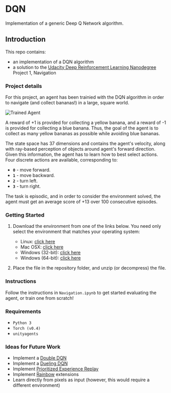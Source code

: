 # DQN
 Implementation of a generic Deep Q Network algorithm.
 
## Introduction
This repo contains: 
- an implementation of a DQN algorithm 
- a solution to the [Udacity Deep Reinforcement Learning Nanodegree](https://www.udacity.com/course/deep-reinforcement-learning-nanodegree--nd893 "Udacity Deep Reinforcement Learning Nanodegree") Project 1, Navigation

### Project details

[image1]: https://user-images.githubusercontent.com/10624937/42135619-d90f2f28-7d12-11e8-8823-82b970a54d7e.gif "Trained Agent"

For this project, an agent has been trainied with the DQN algorithm in order to navigate (and collect bananas!) in a large, square world.

![Trained Agent][image1]

A reward of +1 is provided for collecting a yellow banana, and a reward of -1 is provided for collecting a blue banana.  Thus, the goal of the agent is to collect as many yellow bananas as possible while avoiding blue bananas.

The state space has 37 dimensions and contains the agent's velocity, along with ray-based perception of objects around agent's forward direction.  Given this information, the agent has to learn how to best select actions.  Four discrete actions are available, corresponding to:
- **`0`** - move forward.
- **`1`** - move backward.
- **`2`** - turn left.
- **`3`** - turn right.

The task is episodic, and in order to consider the environment solved, the agent must get an average score of +13 over 100 consecutive episodes.

### Getting Started

1. Download the environment from one of the links below.  You need only select the environment that matches your operating system:
    - Linux: [click here](https://s3-us-west-1.amazonaws.com/udacity-drlnd/P1/Banana/Banana_Linux.zip)
    - Mac OSX: [click here](https://s3-us-west-1.amazonaws.com/udacity-drlnd/P1/Banana/Banana.app.zip)
    - Windows (32-bit): [click here](https://s3-us-west-1.amazonaws.com/udacity-drlnd/P1/Banana/Banana_Windows_x86.zip)
    - Windows (64-bit): [click here](https://s3-us-west-1.amazonaws.com/udacity-drlnd/P1/Banana/Banana_Windows_x86_64.zip)
	
	
2. Place the file in the repository folder, and unzip (or decompress) the file.

### Instructions

Follow the instructions in `Navigation.ipynb` to get started evaluating the agent, or train one from scratch! 

### Requirements

- `Python 3`
- `Torch (v0.4)`
- `unityagents`

### Ideas for Future Work

- Implement a [Double DQN](https://arxiv.org/abs/1509.06461 "Double DQN")
- Implement a [Dueling DQN](https://arxiv.org/abs/1511.06581 "Dueling DQN")
- Implement [Prioritized Experience Replay](https://arxiv.org/abs/1511.05952 "Prioritized Experience Replay")
- Implement [Rainbow](https://arxiv.org/abs/1710.02298 "Rainbow") extensions
- Learn directly from pixels as input (however, this would require a different environment)
